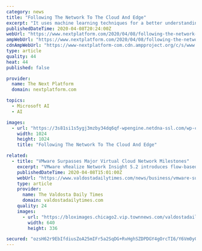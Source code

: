 ```yaml
---
category: news
title: "Following The Network To The Cloud And Edge"
excerpt: "It uses machine learning techniques for a better understanding of applications ... VMware also is working with Microsoft to bring SD-WAN to Azure Edge Zones, which businesses can use to leverage Azure services and deploy VNFs, including VMware SD-WAN. The SD-WAN technology is integrated with the Azure portal to bring zero-touch provisioning."
publishedDateTime: 2020-04-08T20:24:00Z
webUrl: "https://www.nextplatform.com/2020/04/08/following-the-network-to-the-cloud-and-edge/"
ampWebUrl: "https://www.nextplatform.com/2020/04/08/following-the-network-to-the-cloud-and-edge/amp/"
cdnAmpWebUrl: "https://www-nextplatform-com.cdn.ampproject.org/c/s/www.nextplatform.com/2020/04/08/following-the-network-to-the-cloud-and-edge/amp/"
type: article
quality: 44
heat: 44
published: false

provider:
  name: The Next Platform
  domain: nextplatform.com

topics:
  - Microsoft AI
  - AI

images:
  - url: "https://3s81si1s5ygj3mzby34dq6qf-wpengine.netdna-ssl.com/wp-content/uploads/2019/12/ab_datacenter-switch-1024x1024.jpg"
    width: 1024
    height: 1024
    title: "Following The Network To The Cloud And Edge"

related:
  - title: "VMware Surpasses Major Virtual Cloud Network Milestones"
    excerpt: "VMware vRealize Network Insight 5.2 introduces flow-based application discovery across multiple VMware platforms using machine learning to better understand categorized applications ... Virtual Cloud Networking for Azure Edge Zones: VMware is working with Microsoft to offer SD-WAN solutions for Azure Edge Zones, which deliver Azure services ..."
    publishedDateTime: 2020-04-08T15:01:00Z
    webUrl: "https://www.valdostadailytimes.com/news/business/vmware-surpasses-major-virtual-cloud-network-milestones/article_eca315d9-b6f9-5b01-8326-706d6ad8b0d5.html"
    type: article
    provider:
      name: The Valdosta Daily Times
      domain: valdostadailytimes.com
    quality: 24
    images:
      - url: "https://bloximages.chicago2.vip.townnews.com/valdostadailytimes.com/content/tncms/custom/image/7d368070-0339-11e6-b6b3-b7bc77615a64.jpg"
        width: 640
        height: 336

secured: "ozsH62r9EbIfdiusZoA25mIFr5a2SqDG+RvHghSZDPDGY4gOrcTI6/Y6Vm0y00rbGjsTIJwswQKsjModci29maJuH8+7DlOOU5dBTfvPcsnuQpP3OzK6Q4/HBWtTd6IMlbKyaM34rJIUom+R/WLYLYec5SvQlDQtaFzs0LGjUSNpHjztFoj4uNiRPtPL2/nWYZ3LnuII5GLErZKtffajXVOgChb3N1E+J7VJ2Hd/1hH892H6CTxEVhzaJEIi3/EnLG/+nokjOsunTI499DCRxmFv38KcZ+O3+nmk1zjdKiIimS5VVU09Mljnc2GruGrzrzJ7eLRdFttm6bRjvgGbFMcxn9SjUVjIsISLsSxnlBH7iOkJ72kpIyiN2rCq8PBKGNSY6L/c+ch3p065JMspiPnvTKRnCYc6M+KNHxqnQQXVip5tWowVLR8tiVD48VbFJXFlcxwJwae/HWB454BwH+CqKXf301pL02w52c6rLSM=;B0FmOZIRSJDZ2fvgzYso5A=="
---
```


